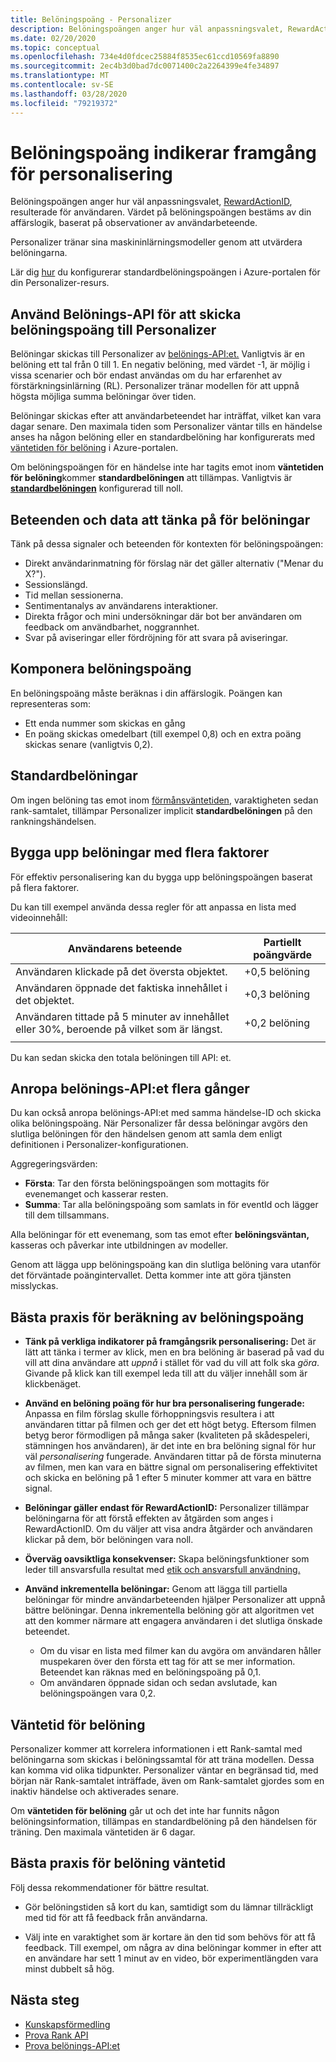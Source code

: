 ```yaml
---
title: Belöningspoäng - Personalizer
description: Belöningspoängen anger hur väl anpassningsvalet, RewardActionID, resulterade för användaren. Värdet på belöningspoängen bestäms av din affärslogik, baserat på observationer av användarbeteende. Personalizer tränar sina maskininlärningsmodeller genom att utvärdera belöningarna.
ms.date: 02/20/2020
ms.topic: conceptual
ms.openlocfilehash: 734e4d0fdcec25884f8535ec61ccd10569fa8890
ms.sourcegitcommit: 2ec4b3d0bad7dc0071400c2a2264399e4fe34897
ms.translationtype: MT
ms.contentlocale: sv-SE
ms.lasthandoff: 03/28/2020
ms.locfileid: "79219372"
---
```

# <a name="reward-scores-indicate-success-of-personalization"></a>Belöningspoäng indikerar framgång för personalisering

Belöningspoängen anger hur väl anpassningsvalet, [RewardActionID](https://docs.microsoft.com/rest/api/cognitiveservices/personalizer/rank/rank#response), resulterade för användaren. Värdet på belöningspoängen bestäms av din affärslogik, baserat på observationer av användarbeteende.

Personalizer tränar sina maskininlärningsmodeller genom att utvärdera belöningarna.

Lär dig [hur](how-to-settings.md#configure-rewards-for-the-feedback-loop) du konfigurerar standardbelöningspoängen i Azure-portalen för din Personalizer-resurs.

## <a name="use-reward-api-to-send-reward-score-to-personalizer"></a>Använd Belönings-API för att skicka belöningspoäng till Personalizer

Belöningar skickas till Personalizer av [belönings-API:et.](https://docs.microsoft.com/rest/api/cognitiveservices/personalizer/events/reward) Vanligtvis är en belöning ett tal från 0 till 1. En negativ belöning, med värdet -1, är möjlig i vissa scenarier och bör endast användas om du har erfarenhet av förstärkningsinlärning (RL). Personalizer tränar modellen för att uppnå högsta möjliga summa belöningar över tiden.

Belöningar skickas efter att användarbeteendet har inträffat, vilket kan vara dagar senare. Den maximala tiden som Personalizer väntar tills en händelse anses ha någon belöning eller en standardbelöning har konfigurerats med [väntetiden för belöning](#reward-wait-time) i Azure-portalen.

Om belöningspoängen för en händelse inte har tagits emot inom **väntetiden för belöning**kommer **standardbelöningen** att tillämpas. Vanligtvis är **[standardbelöningen](how-to-settings.md#configure-reward-settings-for-the-feedback-loop-based-on-use-case)** konfigurerad till noll.


## <a name="behaviors-and-data-to-consider-for-rewards"></a>Beteenden och data att tänka på för belöningar

Tänk på dessa signaler och beteenden för kontexten för belöningspoängen:

* Direkt användarinmatning för förslag när det gäller alternativ ("Menar du X?").
* Sessionslängd.
* Tid mellan sessionerna.
* Sentimentanalys av användarens interaktioner.
* Direkta frågor och mini undersökningar där bot ber användaren om feedback om användbarhet, noggrannhet.
* Svar på aviseringar eller fördröjning för att svara på aviseringar.

## <a name="composing-reward-scores"></a>Komponera belöningspoäng

En belöningspoäng måste beräknas i din affärslogik. Poängen kan representeras som:

* Ett enda nummer som skickas en gång
* En poäng skickas omedelbart (till exempel 0,8) och en extra poäng skickas senare (vanligtvis 0,2).

## <a name="default-rewards"></a>Standardbelöningar

Om ingen belöning tas emot inom [förmånsväntetiden](#reward-wait-time), varaktigheten sedan rank-samtalet, tillämpar Personalizer implicit **standardbelöningen** på den rankningshändelsen.

## <a name="building-up-rewards-with-multiple-factors"></a>Bygga upp belöningar med flera faktorer

För effektiv personalisering kan du bygga upp belöningspoängen baserat på flera faktorer.

Du kan till exempel använda dessa regler för att anpassa en lista med videoinnehåll:

|Användarens beteende|Partiellt poängvärde|
|--|--|
|Användaren klickade på det översta objektet.|+0,5 belöning|
|Användaren öppnade det faktiska innehållet i det objektet.|+0,3 belöning|
|Användaren tittade på 5 minuter av innehållet eller 30%, beroende på vilket som är längst.|+0,2 belöning|
|||

Du kan sedan skicka den totala belöningen till API: et.

## <a name="calling-the-reward-api-multiple-times"></a>Anropa belönings-API:et flera gånger

Du kan också anropa belönings-API:et med samma händelse-ID och skicka olika belöningspoäng. När Personalizer får dessa belöningar avgörs den slutliga belöningen för den händelsen genom att samla dem enligt definitionen i Personalizer-konfigurationen.

Aggregeringsvärden:

*  **Första**: Tar den första belöningspoängen som mottagits för evenemanget och kasserar resten.
* **Summa**: Tar alla belöningspoäng som samlats in för eventId och lägger till dem tillsammans.

Alla belöningar för ett evenemang, som tas emot efter **belöningsväntan,** kasseras och påverkar inte utbildningen av modeller.

Genom att lägga upp belöningspoäng kan din slutliga belöning vara utanför det förväntade poängintervallet. Detta kommer inte att göra tjänsten misslyckas.

## <a name="best-practices-for-calculating-reward-score"></a>Bästa praxis för beräkning av belöningspoäng

* **Tänk på verkliga indikatorer på framgångsrik personalisering:** Det är lätt att tänka i termer av klick, men en bra belöning är baserad på vad du vill att dina användare att *uppnå* i stället för vad du vill att folk ska *göra*.  Givande på klick kan till exempel leda till att du väljer innehåll som är klickbenäget.

* **Använd en belöning poäng för hur bra personalisering fungerade:** Anpassa en film förslag skulle förhoppningsvis resultera i att användaren tittar på filmen och ger det ett högt betyg. Eftersom filmen betyg beror förmodligen på många saker (kvaliteten på skådespeleri, stämningen hos användaren), är det inte en bra belöning signal för hur väl *personalisering* fungerade. Användaren tittar på de första minuterna av filmen, men kan vara en bättre signal om personalisering effektivitet och skicka en belöning på 1 efter 5 minuter kommer att vara en bättre signal.

* **Belöningar gäller endast för RewardActionID:** Personalizer tillämpar belöningarna för att förstå effekten av åtgärden som anges i RewardActionID. Om du väljer att visa andra åtgärder och användaren klickar på dem, bör belöningen vara noll.

* **Överväg oavsiktliga konsekvenser:** Skapa belöningsfunktioner som leder till ansvarsfulla resultat med [etik och ansvarsfull användning.](ethics-responsible-use.md)

* **Använd inkrementella belöningar:** Genom att lägga till partiella belöningar för mindre användarbeteenden hjälper Personalizer att uppnå bättre belöningar. Denna inkrementella belöning gör att algoritmen vet att den kommer närmare att engagera användaren i det slutliga önskade beteendet.
    * Om du visar en lista med filmer kan du avgöra om användaren håller muspekaren över den första ett tag för att se mer information. Beteendet kan räknas med en belöningspoäng på 0,1.
    * Om användaren öppnade sidan och sedan avslutade, kan belöningspoängen vara 0,2.

## <a name="reward-wait-time"></a>Väntetid för belöning

Personalizer kommer att korrelera informationen i ett Rank-samtal med belöningarna som skickas i belöningssamtal för att träna modellen. Dessa kan komma vid olika tidpunkter. Personalizer väntar en begränsad tid, med början när Rank-samtalet inträffade, även om Rank-samtalet gjordes som en inaktiv händelse och aktiverades senare.

Om **väntetiden för belöning** går ut och det inte har funnits någon belöningsinformation, tillämpas en standardbelöning på den händelsen för träning. Den maximala väntetiden är 6 dagar.

## <a name="best-practices-for-reward-wait-time"></a>Bästa praxis för belöning väntetid

Följ dessa rekommendationer för bättre resultat.

* Gör belöningstiden så kort du kan, samtidigt som du lämnar tillräckligt med tid för att få feedback från användarna.

* Välj inte en varaktighet som är kortare än den tid som behövs för att få feedback. Till exempel, om några av dina belöningar kommer in efter att en användare har sett 1 minut av en video, bör experimentlängden vara minst dubbelt så hög.

## <a name="next-steps"></a>Nästa steg

* [Kunskapsförmedling](concepts-reinforcement-learning.md)
* [Prova Rank API](https://westus2.dev.cognitive.microsoft.com/docs/services/personalizer-api/operations/Rank/console)
* [Prova belönings-API:et](https://westus2.dev.cognitive.microsoft.com/docs/services/personalizer-api/operations/Reward)
